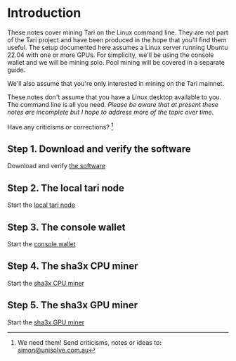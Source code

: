 
# Introduction
 
These notes cover mining Tari on the Linux command line. They are not part of the Tari project
and have been produced in the hope that you'll find them useful. The setup documented here assumes 
a Linux server running Ubuntu 22.04 with one or more GPUs. For simplicity, we'll be using 
the console wallet and we will be mining solo. Pool mining will be covered in a separate guide.

We'll also assume that you're only interested in mining on the Tari mainnet. 

These notes don't assume that you have a Linux desktop available to you. The command line 
is all you need. *Please be aware that at present these notes are incomplete but I hope to address more of 
the topic over time.*

Have any criticisms or corrections? [^1]


## Step 1. Download and verify the software

Download and verify [the software](01_cli_software.md)

## Step 2. The local tari node

Start the [local tari node](02_local_tari_node.md)

## Step 3. The console wallet

Start the [console wallet](03_console_wallet.md)

## Step 4. The sha3x CPU miner

Start the [sha3x CPU miner](04_sha3x_cpu_miner.md)

## Step 5. The sha3x GPU miner

Start the [sha3x GPU miner](05_sha3x_gpu_miner.md)


[^1]: We need them! Send criticisms, notes or ideas to: simon@unisolve.com.au
